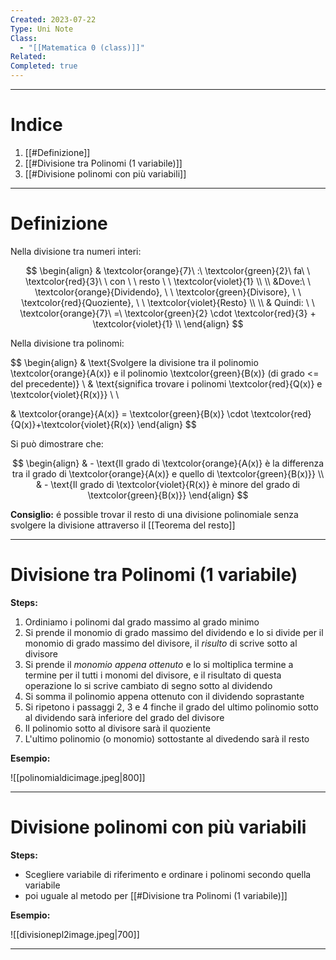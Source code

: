 ```yaml
---
Created: 2023-07-22
Type: Uni Note
Class:
  - "[[Matematica 0 (class)]]"
Related: 
Completed: true
---
```

---
# Indice
1. [[#Definizione]]
2. [[#Divisione tra Polinomi (1 variabile)]]
3. [[#Divisione polinomi con più variabili]]

---
# Definizione
Nella divisione tra numeri interi:

$$
\begin{align}
& \textcolor{orange}{7}\ :\ \textcolor{green}{2}\ fa\ \ \textcolor{red}{3}\ \ con \ \ resto \ \ \textcolor{violet}{1}    \\
\\ 
&Dove:\ \  \textcolor{orange}{Dividendo}, \ \ \textcolor{green}{Divisore}, \ \ \textcolor{red}{Quoziente}, \ \ \textcolor{violet}{Resto}  \\ \\
& Quindi: \ \  \textcolor{orange}{7}\ =\ \textcolor{green}{2} \cdot \textcolor{red}{3} + \textcolor{violet}{1} \\
\end{align}
$$

Nella divisione tra polinomi: 

$$
\begin{align}
& \text{Svolgere la divisione tra il polinomio \textcolor{orange}{A(x)} e il polinomio \textcolor{green}{B(x)} (di grado <= del precedente)} \\ 
& \text{significa trovare i polinomi \textcolor{red}{Q(x)} e \textcolor{violet}{R(x)}}  \\ \\

& \textcolor{orange}{A(x)} = \textcolor{green}{B(x)} \cdot \textcolor{red}{Q(x)}+\textcolor{violet}{R(x)}
\end{align}
$$

Si può dimostrare che:

$$
\begin{align}
& - \text{Il grado di \textcolor{orange}{A(x)} è la differenza tra il grado di \textcolor{orange}{A(x)} e quello di \textcolor{green}{B(x)}}  \\
& -  \text{Il grado di \textcolor{violet}{R(x)} è minore del grado di \textcolor{green}{B(x)}}
\end{align}
$$

**Consiglio:** é possible trovar il resto di una divisione polinomiale senza svolgere la divisione attraverso il [[Teorema del resto]]

---
# Divisione tra Polinomi  (1 variabile)
**Steps:**
1. Ordiniamo i polinomi dal grado massimo al grado minimo
2. Si prende il monomio di grado massimo del dividendo e lo si divide per il monomio di grado massimo del divisore, il *risulto* di scrive sotto al divisore
3. Si prende il *monomio appena ottenuto* e lo si moltiplica termine a termine per il tutti i monomi del divisore, e il risultato di questa operazione lo si scrive cambiato di segno sotto al dividendo
4. Si somma il polinomio appena ottenuto con il dividendo soprastante
5. Si ripetono i passaggi 2, 3 e 4 finche il grado del ultimo polinomio sotto al dividendo sarà inferiore del grado del divisore 
6. Il polinomio sotto al divisore sarà il quoziente
7. L'ultimo polinomio (o monomio) sottostante al divedendo sarà il resto

**Esempio:**

![[polinomialdicimage.jpeg|800]]

---
# Divisione polinomi con più variabili
**Steps:**
-  Scegliere variabile di riferimento e ordinare i polinomi secondo quella variabile
- poi uguale al metodo per [[#Divisione tra Polinomi (1 variabile)]]

**Esempio:**

![[divisionepl2image.jpeg|700]]

---